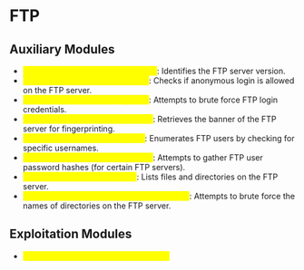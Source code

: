 # FTP

## Auxiliary Modules

* <mark style="color:yellow;">**`auxiliary/scanner/ftp/ftp_version`**</mark>: Identifies the FTP server version.
* <mark style="color:yellow;">**`auxiliary/scanner/ftp/anonymous`**</mark>: Checks if anonymous login is allowed on the FTP server.
* <mark style="color:yellow;">**`auxiliary/scanner/ftp/ftp_login`**</mark>: Attempts to brute force FTP login credentials.
* <mark style="color:yellow;">**`auxiliary/scanner/ftp/ftp_banner`**</mark>: Retrieves the banner of the FTP server for fingerprinting.
* <mark style="color:yellow;">**`auxiliary/scanner/ftp/ftp_enum`**</mark>: Enumerates FTP users by checking for specific usernames.
* <mark style="color:yellow;">**`auxiliary/scanner/ftp/ftp_passwd`**</mark>: Attempts to gather FTP user password hashes (for certain FTP servers).
* <mark style="color:yellow;">**`auxiliary/scanner/ftp/ftp_ls`**</mark>: Lists files and directories on the FTP server.
* <mark style="color:yellow;">**`auxiliary/scanner/ftp/ftp_bruteforce_dirs`**</mark>: Attempts to brute force the names of directories on the FTP server.

## Exploitation Modules

* <mark style="color:yellow;">exploit/unix/ftp/proftpd\_133c\_backdoor</mark>
